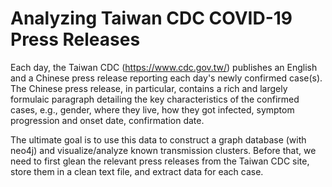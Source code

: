 # Analyzing Taiwan CDC COVID-19 Press Releases

Each day, the Taiwan CDC (https://www.cdc.gov.tw/) publishes an English and a Chinese press release reporting each day's newly confirmed case(s). The Chinese press release, in particular, contains a rich and largely formulaic paragraph detailing the key characteristics of the confirmed cases, e.g., gender, where they live, how they got infected, symptom progression and onset date, confirmation date. 

The ultimate goal is to use this data to construct a graph database (with neo4j) and visualize/analyze known transmission clusters. Before that, we need to first glean the relevant press releases from the Taiwan CDC site, store them in a clean text file, and extract data for each case. 

